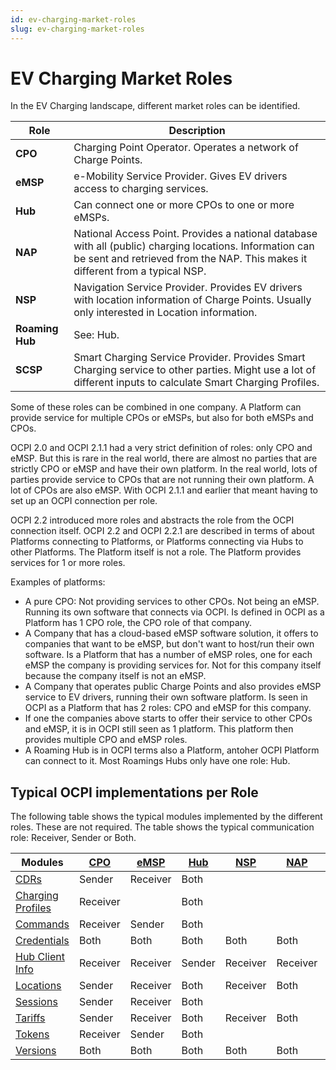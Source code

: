 ```yaml
---
id: ev-charging-market-roles
slug: ev-charging-market-roles
---
```

# EV Charging Market Roles

In the EV Charging landscape, different market roles can be identified.

| Role            | Description                                                                                                                                                                               |
|-----------------|-------------------------------------------------------------------------------------------------------------------------------------------------------------------------------------------|
| **CPO**         | Charging Point Operator. Operates a network of Charge Points.                                                                                                                             |
| **eMSP**        | e-Mobility Service Provider. Gives EV drivers access to charging services.                                                                                                                |
| **Hub**         | Can connect one or more CPOs to one or more eMSPs.                                                                                                                                        |
| **NAP**         | National Access Point. Provides a national database with all (public) charging locations. Information can be sent and retrieved from the NAP. This makes it different from a typical NSP. |
| **NSP**         | Navigation Service Provider. Provides EV drivers with location information of Charge Points. Usually only interested in Location information.                                             |
| **Roaming Hub** | See: Hub.                                                                                                                                                                                 |
| **SCSP**        | Smart Charging Service Provider. Provides Smart Charging service to other parties. Might use a lot of different inputs to calculate Smart Charging Profiles.                              |

Some of these roles can be combined in one company. A Platform can provide service for multiple CPOs or eMSPs, but also
for both eMSPs and CPOs.

OCPI 2.0 and OCPI 2.1.1 had a very strict definition of roles: only CPO and eMSP. But this is rare in the real world,
there are almost no parties that are strictly CPO or eMSP and have their own platform. In the real world, lots of
parties provide service to CPOs that are not running their own platform. A lot of CPOs are also eMSP. With OCPI 2.1.1
and earlier that meant having to set up an OCPI connection per role.

OCPI 2.2 introduced more roles and abstracts the role from the OCPI connection itself. OCPI 2.2 and OCPI 2.2.1 are
described in terms of about Platforms connecting to Platforms, or Platforms connecting via Hubs to other Platforms. The
Platform itself is not a role. The Platform provides services for 1 or more roles.

Examples of platforms:

* A pure CPO: Not providing services to other CPOs. Not being an eMSP. Running its own software that connects via OCPI.
  Is defined in OCPI as a Platform has 1 CPO role, the CPO role of that company.
* A Company that has a cloud-based eMSP software solution, it offers to companies that want to be eMSP, but don't want
  to host/run their own software. Is a Platform that has a number of eMSP roles, one for each eMSP the company is
  providing services for. Not for this company itself because the company itself is not an eMSP.
* A Company that operates public Charge Points and also provides eMSP service to EV drivers, running their own software
  platform. Is seen in OCPI as a Platform that has 2 roles: CPO and eMSP for this company.
* If one the companies above starts to offer their service to other CPOs and eMSP, it is in OCPI still seen as 1
  platform. This platform then provides multiple CPO and eMSP roles.
* A Roaming Hub is in OCPI terms also a Platform, antoher OCPI Platform can connect to it. Most Roamings Hubs only have
  one role: Hub.

## Typical OCPI implementations per Role

The following table shows the typical modules implemented by the different roles. These are not required. The table
shows the typical communication role: Receiver, Sender or Both.

| Modules                               | [CPO](/16-types/16-types.md#role-enum) | [eMSP](/16-types/16-types.md#role-enum) | [Hub](/16-types/16-types.md#role-enum) | [NSP](/16-types/16-types.md#role-enum) | [NAP](/16-types/16-types.md#role-enum) | [SCSP](/16-types/16-types.md#role-enum) |
|---------------------------------------|----------------------------------------|-----------------------------------------|----------------------------------------|----------------------------------------|----------------------------------------|-----------------------------------------|
| [CDRs](https://ocpi.dev)              | Sender                                 | Receiver                                | Both                                   |                                        |                                        |                                         |
| [Charging Profiles](https://ocpi.dev) | Receiver                               |                                         | Both                                   |                                        |                                        | Sender                                  |
| [Commands](https://ocpi.dev)          | Receiver                               | Sender                                  | Both                                   |                                        |                                        |                                         |
| [Credentials](https://ocpi.dev)       | Both                                   | Both                                    | Both                                   | Both                                   | Both                                   | Both                                    |
| [Hub Client Info](https://ocpi.dev)   | Receiver                               | Receiver                                | Sender                                 | Receiver                               | Receiver                               | Receiver                                |
| [Locations](https://ocpi.dev)         | Sender                                 | Receiver                                | Both                                   | Receiver                               | Both                                   |                                         |
| [Sessions](https://ocpi.dev)          | Sender                                 | Receiver                                | Both                                   |                                        |                                        | Receiver                                |
| [Tariffs](https://ocpi.dev)           | Sender                                 | Receiver                                | Both                                   | Receiver                               | Both                                   |                                         |
| [Tokens](https://ocpi.dev)            | Receiver                               | Sender                                  | Both                                   |                                        |                                        |                                         |
| [Versions](https://ocpi.dev)          | Both                                   | Both                                    | Both                                   | Both                                   | Both                                   | Both                                    |

